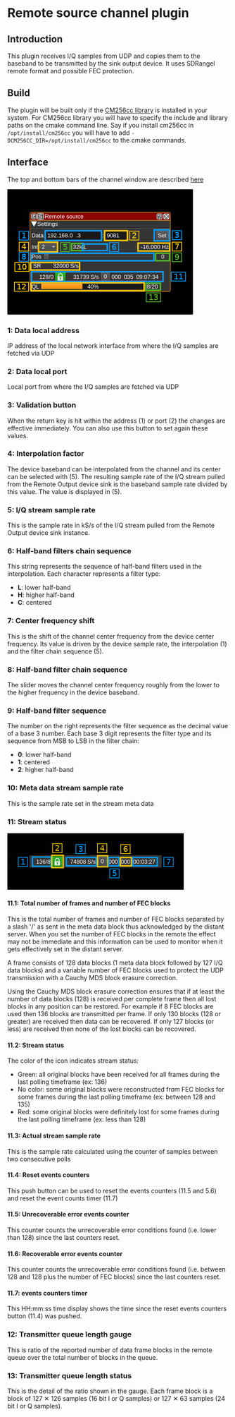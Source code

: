 <h1>Remote source channel plugin</h1>

<h2>Introduction</h2>

This plugin receives I/Q samples from UDP and copies them to the baseband to be transmitted by the sink output device. It uses SDRangel remote format and possible FEC protection.

<h2>Build</h2>

The plugin will be built only if the [CM256cc library](https://github.com/f4exb/cm256cc) is installed in your system. For CM256cc library you will have to specify the include and library paths on the cmake command line. Say if you install cm256cc in `/opt/install/cm256cc` you will have to add `-DCM256CC_DIR=/opt/install/cm256cc` to the cmake commands.

<h2>Interface</h2>

The top and bottom bars of the channel window are described [here](../../../sdrgui/channel/readme.md)

![Remote source channel plugin GUI](../../../doc/img/RemoteSource.png)

<h3>1: Data local address</h2>

IP address of the local network interface from where the I/Q samples are fetched via UDP

<h3>2: Data local port</h2>

Local port from where the I/Q samples are fetched via UDP

<h3>3: Validation button</h3>

When the return key is hit within the address (1) or port (2) the changes are effective immediately. You can also use this button to set again these values.

<h3>4: Interpolation factor</h3>

The device baseband can be interpolated from the channel and its center can be selected with (5). The resulting sample rate of the I/Q stream pulled from the Remote Output device sink is the baseband sample rate divided by this value. The value is displayed in (5).

<h3>5: I/Q stream sample rate</h3>

This is the sample rate in kS/s of the I/Q stream pulled from the Remote Output device sink instance.

<h3>6: Half-band filters chain sequence</h3>

This string represents the sequence of half-band filters used in the interpolation. Each character represents a filter type:

  - **L**: lower half-band
  - **H**: higher half-band
  - **C**: centered

<h3>7: Center frequency shift</h3>

This is the shift of the channel center frequency from the device center frequency. Its value is driven by the device sample rate, the interpolation (1) and the filter chain sequence (5).

<h3>8: Half-band filter chain sequence</h3>

The slider moves the channel center frequency roughly from the lower to the higher frequency in the device baseband.

<h3>9: Half-band filter sequence</h3>

The number on the right represents the filter sequence as the decimal value of a base 3 number. Each base 3 digit represents the filter type and its sequence from MSB to LSB in the filter chain:

  - **0**: lower half-band
  - **1**: centered
  - **2**: higher half-band

<h3>10: Meta data stream sample rate</h3>

This is the sample rate set in the stream meta data

<h3>11: Stream status</h3>

![Remote source channel plugin GUI](../../../doc/img/RemoteSource_5.png)

<h4>11.1: Total number of frames and number of FEC blocks</h4>

This is the total number of frames and number of FEC blocks separated by a slash '/' as sent in the meta data block thus acknowledged by the distant server. When you set the number of FEC blocks in the remote the effect may not be immediate and this information can be used to monitor when it gets effectively set in the distant server.

A frame consists of 128 data blocks (1 meta data block followed by 127 I/Q data blocks) and a variable number of FEC blocks used to protect the UDP transmission with a Cauchy MDS block erasure correction.

Using the Cauchy MDS block erasure correction ensures that if at least the number of data blocks (128) is received per complete frame then all lost blocks in any position can be restored. For example if 8 FEC blocks are used then 136 blocks are transmitted per frame. If only 130 blocks (128 or greater) are received then data can be recovered. If only 127 blocks (or less) are received then none of the lost blocks can be recovered.

<h4>11.2: Stream status</h4>

The color of the icon indicates stream status:

  - Green: all original blocks have been received for all frames during the last polling timeframe (ex: 136)
  - No color: some original blocks were reconstructed from FEC blocks for some frames during the last polling timeframe (ex: between 128 and 135)
  - Red: some original blocks were definitely lost for some frames during the last polling timeframe (ex: less than 128)

<h4>11.3: Actual stream sample rate</h4>

This is the sample rate calculated using the counter of samples between two consecutive polls

<h4>11.4: Reset events counters</h4>

This push button can be used to reset the events counters (11.5 and 5.6) and reset the event counts timer (11.7)

<h4>11.5: Unrecoverable error events counter</h4>

This counter counts the unrecoverable error conditions found (i.e. lower than 128) since the last counters reset.

<h4>11.6: Recoverable error events counter</h4>

This counter counts the unrecoverable error conditions found (i.e. between 128 and 128 plus the number of FEC blocks) since the last counters reset.

<h4>11.7: events counters timer</h4>

This HH:mm:ss time display shows the time since the reset events counters button (11.4) was pushed.

<h3>12: Transmitter queue length gauge</h3>

This is ratio of the reported number of data frame blocks in the remote queue over the total number of blocks in the queue.

<h3>13: Transmitter queue length status</h3>

This is the detail of the ratio shown in the gauge. Each frame block is a block of 127 &#x2715; 126 samples (16 bit I or Q samples) or 127 &#x2715; 63 samples (24 bit I or Q samples).
